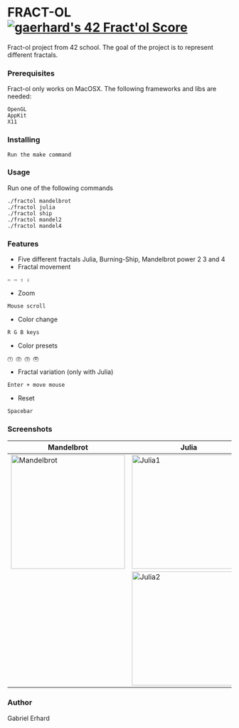 # FRACT-OL [![gaerhard's 42 Fract'ol Score](https://badge42.vercel.app/api/v2/clatwxbni01060fmdfe7xoii0/project/1182108)](https://github.com/JaeSeoKim/badge42)
Fract-ol project from 42 school. The goal of the project is to represent different
fractals.

### Prerequisites

Fract-ol only works on MacOSX.
The following frameworks and libs are needed:
```
OpenGL
AppKit
X11
```

### Installing
```
Run the make command
```

### Usage

Run one of the following commands
```
./fractol mandelbrot
./fractol julia
./fractol ship
./fractol mandel2
./fractol mandel4
```

### Features

* Five different fractals Julia, Burning-Ship, Mandelbrot power 2 3 and 4
* Fractal movement
```
⇦ ⇨ ⇧ ⇩
```
* Zoom
```
Mouse scroll
```
* Color change
```
R G B keys
```
* Color presets
```
⓵ ⓶ ⓷ ⓸
```
* Fractal variation (only with Julia)
```
Enter + move mouse
```
* Reset
```
Spacebar
```

### Screenshots
| Mandelbrot | Julia | Burning Ship|
|------------|-------|-------------|
|<img src="https://raw.githubusercontent.com/erhardschi/fract-ol/master/screenshots/mandelbrot.png" width="256" height="256" title="Mandelbrot">|<img src="https://raw.githubusercontent.com/erhardschi/fract-ol/master/screenshots/Julia_1.png" width="256" height="256" title="Julia1">|<img src="https://raw.githubusercontent.com/erhardschi/fract-ol/master/screenshots/Burning_ship.png" width="256" height="256" title="Burning_ship.png">|
||<img src="https://raw.githubusercontent.com/erhardschi/fract-ol/master/screenshots/Julia_2.png" width="256" height="256" title="Julia2">||

### Author
Gabriel Erhard
